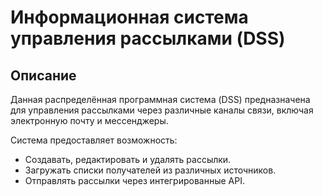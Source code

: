 # Информационная система управления рассылками (DSS)

## Описание
Данная распределённая программная система (DSS) предназначена для управления рассылками через различные каналы связи, включая электронную почту и мессенджеры. 

Система предоставляет возможность:
- Создавать, редактировать и удалять рассылки.
- Загружать списки получателей из различных источников.
- Отправлять рассылки через интегрированные API.